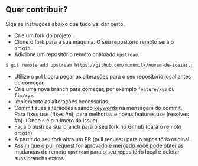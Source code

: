 ## Quer contribuir?

Siga as instruções abaixo que tudo vai dar certo.

- Crie um fork do projeto.
- Clone o fork para a sua máquina. O seu repositório remoto será o `origin`.
- Adicione um repositório remoto chamado `upstream`.
```bash
$ git remote add upstream https://github.com/mumumilk/nuvem-de-ideias.git
```
- Utilize o `pull` para pegar as alterações para o seu repositório local antes de começar.
- Crie uma nova branch para começar, por exemplo `feature/xyz` ou `fix/xyz`.
- Implemente as alterações necessárias.
- Commit suas alterações usando [keywords](https://help.github.com/articles/closing-issues-using-keywords/) na mensagem do commit. Para fixes use (fixes #n), para melhorias e novas features use (resolves #n). (Onde `n` é o número da issue).
- Faça o push da sua branch para o seu fork no Github (para o remoto `origin`).
- A partir do seu fork abra um PR (pull request) para o repositório original.
- Assim que o pull request for aprovado e mergado você pode obter as mudanças do remoto `upstream` para o seu repositório local e deletar suas branchs extras.

